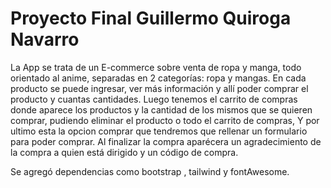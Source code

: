 # Proyecto Final Guillermo Quiroga Navarro

La App se trata de un E-commerce sobre venta de ropa y manga, todo orientado al anime, separadas en 2 categorías: ropa y mangas. En cada producto se puede ingresar, ver más información y allí poder comprar el producto y cuantas cantidades.
Luego tenemos el carrito de compras donde aparece los productos y la cantidad de los mismos que se quieren comprar, pudiendo eliminar el producto o todo el carrito de compras, Y por ultimo esta la opcion comprar que tendremos que rellenar un formulario para poder comprar. Al finalizar la compra aparécera un agradecimiento de la compra a quien está dirigido y un código de compra.

Se agregó dependencias como bootstrap , tailwind y fontAwesome.
